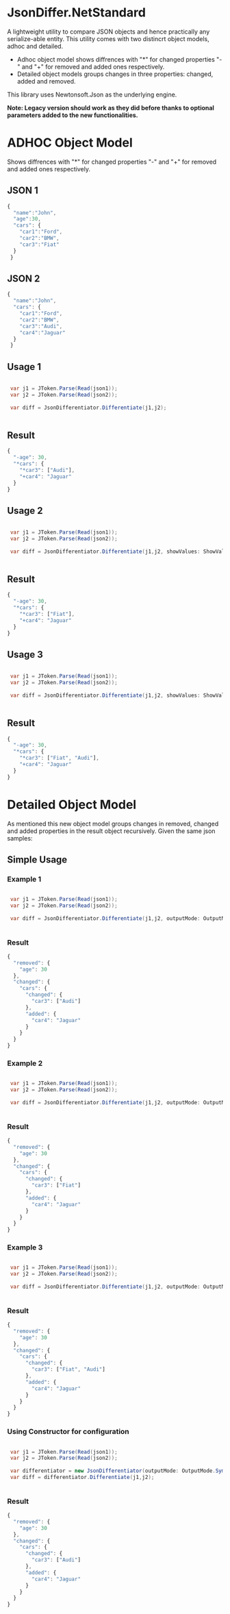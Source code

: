 # JsonDiffer.NetStandard
A lightweight utility to compare JSON objects and hence practically any serialize-able entity. This utility comes with two distincrt object models, adhoc and detailed.

* Adhoc object model shows diffrences with "*" for changed properties "-" and "+" for removed and added ones respectively.
* Detailed object models groups changes in three properties: changed, added and removed.

This library uses Newtonsoft.Json as the underlying engine.

**Note:  Legacy version should work as they did before thanks to optional parameters added to the new functionalities.**

# ADHOC Object Model
Shows diffrences with "*" for changed properties "-" and "+" for removed and added ones respectively.

## JSON 1
```javascript
{
  "name":"John",
  "age":30,
  "cars": {
    "car1":"Ford",
    "car2":"BMW",
    "car3":"Fiat"
  }
 }
```

## JSON 2
```javascript
{
  "name":"John",
  "cars": {
    "car1":"Ford",
    "car2":"BMW",
    "car3":"Audi",
    "car4":"Jaguar"
  }
 }
```

## Usage 1
```csharp

 var j1 = JToken.Parse(Read(json1));
 var j2 = JToken.Parse(Read(json2));
 
 var diff = JsonDifferentiator.Differentiate(j1,j2);
 
```

## Result 
```javascript
{
  "-age": 30,
  "*cars": {
    "*car3": ["Audi"],
    "+car4": "Jaguar"
  }
}
```

## Usage 2
```csharp

 var j1 = JToken.Parse(Read(json1));
 var j2 = JToken.Parse(Read(json2));
 
 var diff = JsonDifferentiator.Differentiate(j1,j2, showValues: ShowValuesOptions.Original);
 
```


## Result 
```javascript
{
  "-age": 30,
  "*cars": {
    "*car3": ["Fiat"],
    "+car4": "Jaguar"
  }
}


```

## Usage 3
```csharp

 var j1 = JToken.Parse(Read(json1));
 var j2 = JToken.Parse(Read(json2));
 
 var diff = JsonDifferentiator.Differentiate(j1,j2, showValues: ShowValuesOptions.OriginalAndNew);
 
```


## Result 
```javascript
{
  "-age": 30,
  "*cars": {
    "*car3": ["Fiat", "Audi"],
    "+car4": "Jaguar"
  }
}


```
# Detailed Object Model
As mentioned this new object model groups changes in removed, changed and added properties in the result object recursively.
Given the same json samples:


## Simple Usage 

### Example 1
```csharp

 var j1 = JToken.Parse(Read(json1));
 var j2 = JToken.Parse(Read(json2));
 
 var diff = JsonDifferentiator.Differentiate(j1,j2, outputMode: OutputMode.Detailed);
 
```

### Result 
```javascript
{
  "removed": {
    "age": 30
  },
  "changed": {
    "cars": {
      "changed": {
        "car3": ["Audi"]
      },
      "added": {
        "car4": "Jaguar"
      }
    }
  }
}
```

### Example 2
```csharp

 var j1 = JToken.Parse(Read(json1));
 var j2 = JToken.Parse(Read(json2));
 
 var diff = JsonDifferentiator.Differentiate(j1,j2, outputMode: OutputMode.Detailed, showValues: ShowValuesOptions.Original);
 
```

### Result 
```javascript
{
  "removed": {
    "age": 30
  },
  "changed": {
    "cars": {
      "changed": {
        "car3": ["Fiat"]
      },
      "added": {
        "car4": "Jaguar"
      }
    }
  }
}
```

### Example 3
```csharp

 var j1 = JToken.Parse(Read(json1));
 var j2 = JToken.Parse(Read(json2));
 
 var diff = JsonDifferentiator.Differentiate(j1,j2, outputMode: OutputMode.Detailed, showValues: ShowValuesOptions.OriginalAndNew);
 
```

### Result 
```javascript
{
  "removed": {
    "age": 30
  },
  "changed": {
    "cars": {
      "changed": {
        "car3": ["Fiat", "Audi"]
      },
      "added": {
        "car4": "Jaguar"
      }
    }
  }
}
```

### Using Constructor for configuration
```csharp

 var j1 = JToken.Parse(Read(json1));
 var j2 = JToken.Parse(Read(json2));
 
 var differentiator = new JsonDifferentiator(outputMode: OutputMode.Symbol, showValues: ShowValuesOptions.New);
 var diff = differentiator.Differentiate(j1,j2);
 
```

### Result 
```javascript
{
  "removed": {
    "age": 30
  },
  "changed": {
    "cars": {
      "changed": {
        "car3": ["Audi"]
      },
      "added": {
        "car4": "Jaguar"
      }
    }
  }
}
```
